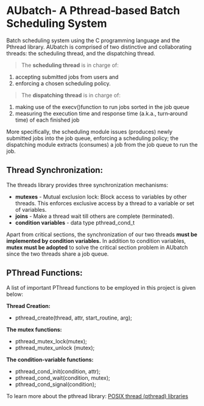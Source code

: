 # AUbatch- A Pthread‐based Batch Scheduling System
Batch scheduling system using the C programming language and the Pthread library. AUbatch is comprised of two distinctive and collaborating threads: the scheduling thread, and the dispatching thread.
> The **scheduling thread** is in charge of:
1. accepting submitted jobs from users and  
2. enforcing a chosen scheduling policy.  
> The **dispatching thread** is in charge of:  
1. making use of the execv()function to run jobs sorted in the job queue
2. measuring the execution time and response time (a.k.a., turn‐around time) of each finished job

More
specifically, the scheduling module issues (produces) newly submitted jobs into the job queue, enforcing a scheduling policy; the dispatching module extracts (consumes) a job from the job queue to run the job.

## Thread Synchronization:
The threads library provides three synchronization mechanisms:

- **mutexes** - Mutual exclusion lock: Block access to variables by other threads. This enforces exclusive access by a thread to a variable or set of variables.
- **joins** - Make a thread wait till others are complete (terminated).
- **condition variables** - data type pthread_cond_t

Apart from critical sections, the synchronization of our two threads **must be implemented by condition variables.** In addition to condition variables, **mutex must be adopted** to solve the critical section problem in AUbatch since the two threads share a job queue.

## PThread Functions:
A list of important PThread functions to be employed in this project is given below:

**Thread Creation:**
- pthread_create(thread, attr, start_routine, arg);

**The mutex functions:**
- pthread_mutex_lock(mutex);
- pthread_mutex_unlock (mutex);

**The condition‐variable functions:**
- pthread_cond_init(condition, attr);
- pthread_cond_wait(condition, mutex);
- pthread_cond_signal(condition);

To learn more about the pthread library: [POSIX thread (pthread) libraries](https://www.cs.cmu.edu/afs/cs/academic/class/15492-f07/www/pthreads.html)

<!-- ## Using AUbatch:
### 1. Help Information
```
$ ./aubatch 
Welcome to Caleb Powell's batch job scheduler Version 1.0
Type 'help' to find more about AUbatch commands.

>help

run <job> <time> <pri>: submit a job named <job>,
                        execution time is <time>,
                        priority is <pri>.
list: display the job status
fcfs: change the scheduling policy to FCFS.
sjf: change the scheduling policy to SJF.
priority: change the scheduling policy to priority.
test <benchmark> <policy> <num_of_jobs> <priority_levels>
     <min_CPU_time> <max_CPU_time>
quit: exit AUbatch

>
```

### 2. Submit a Job
```
$ ./aubatch 
Welcome to Caleb Powell's batch job scheduler Version 1.0
Type 'help' to find more about AUbatch commands.

>run sample_job 10

Job sample_job was submitted.
Total number of jobs in the queue: 4
Expected waiting time: 113 seconds
Scheduling Policy: FCFS.

>
```

### 3. Display the Job List
```
$ ./aubatch 
Welcome to Caleb Powell's batch job scheduler Version 1.0
Type 'help' to find more about AUbatch commands.

>list

Total number of jobs in the queue: 4
Scheduling Policy: FCFS.
Name CPU_Time Pri Arrival_time Progress
job1 59       3   07:12:13     Run
job2 127      1   07:12:35
job3 8        2   07:13:26

> 
```
### 4. Switch Scheduling Policy
```
$ ./aubatch 
Welcome to Caleb Powell's batch job scheduler Version 1.0
Type 'help' to find more about AUbatch commands.

>sjf

Scheduling policy is switched to SJF. All the 3 waiting jobs
have been rescheduled.

>fcfs

Scheduling policy is switched to FCFS. All the 2 waiting jobs
have been rescheduled.

> 
```
### 5. Quit AUbatch
```
$ ./aubatch 
Welcome to Caleb Powell's batch job scheduler Version 1.0
Type 'help' to find more about AUbatch commands.

>quit

Total number of job submitted: 5
Average turnaround time: 32.12 seconds
Average CPU time: 15.43 seconds
Average waiting time: 16.69 seconds
Throughput: 0.031 No./second

$ 
``` -->
